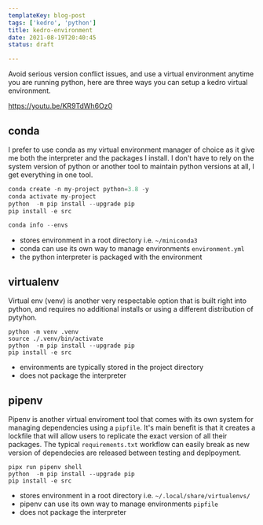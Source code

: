 ```yaml
---
templateKey: blog-post
tags: ['kedro', 'python']
title: kedro-environment
date: 2021-08-19T20:40:45
status: draft

---
```


Avoid serious version conflict issues, and use a virtual environment anytime
you are running python, here are three ways you can setup a kedro virtual
environment.

https://youtu.be/KR9TdWh6Oz0

## conda

I prefer to use conda as my virtual environment manager of choice as it give me
both the interpreter and the packages I install.  I don't have to rely on the
system version of python or another tool to maintain python versions at all, I
get everything in one tool.

``` python
conda create -n my-project python=3.8 -y
conda activate my-project
python  -m pip install --upgrade pip
pip install -e src
```

``` python
conda info --envs
```

* stores environment in a root directory i.e. `~/miniconda3`
* conda can use its own way to manage environments `environment.yml`
* the python interpreter is packaged with the environment

## virtualenv

Virtual env (venv) is another very respectable option that is built right into
python, and requires no additional installs or using a different distribution
of pytyhon.

```
python -m venv .venv
source ./.venv/bin/activate
python  -m pip install --upgrade pip
pip install -e src
```

* environments are typically stored in the project directory
* does not package the interpreter

## pipenv

Pipenv is another virtual enviroment tool that comes with its own system for
managing dependencies using a `pipfile`.  It's main benefit is that it creates
a lockfile that will allow users to replicate the exact version of all their
packages.  The typical `requirements.txt` workflow can easily break as new
version of dependecies are released between testing  and deplpoyment.

```
pipx run pipenv shell
python  -m pip install --upgrade pip
pip install -e src
```
* stores environment in a root directory i.e. `~/.local/share/virtualenvs/`
* pipenv can use its own way to manage environments `pipfile`
* does not package the interpreter

